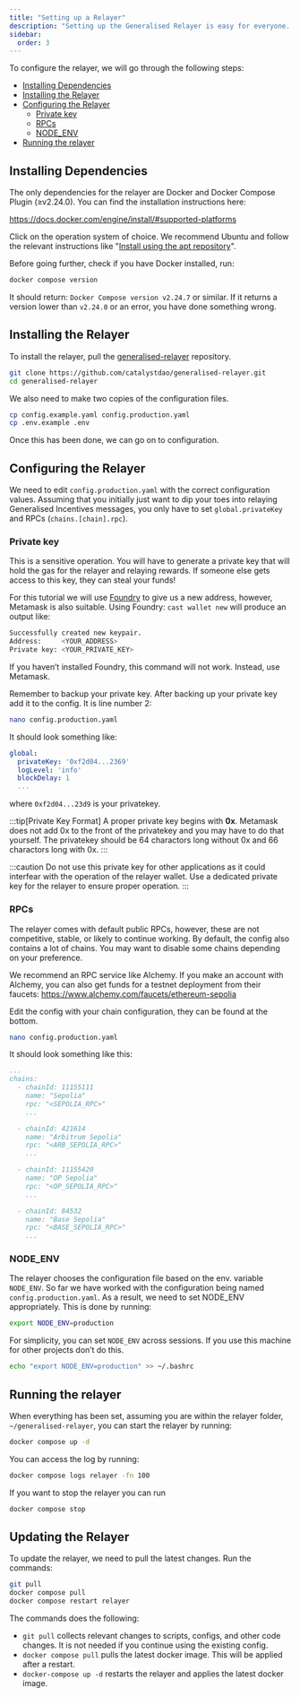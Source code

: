 ```yaml
---
title: "Setting up a Relayer"
description: "Setting up the Generalised Relayer is easy for everyone. After installing Docker, the relayer can be installed by pulling the generalised-relayer repo and then configuring the appropiate settings. Fund the relayer and you are off to the races."
sidebar:
  order: 3
---
```


To configure the relayer, we will go through the following steps:

- [Installing Dependencies](#installing-dependencies)
- [Installing the Relayer](#installing-the-relayer)
- [Configuring the Relayer](#configuring-the-relayer)
  - [Private key](#private-key)
  - [RPCs](#rpcs)
  - [NODE_ENV](#node_env)
- [Running the relayer](#running-the-relayer)

## Installing Dependencies

The only dependencies for the relayer are Docker and Docker Compose Plugin (≥v2.24.0). You can find the installation instructions here:

https://docs.docker.com/engine/install/#supported-platforms

Click on the operation system of choice. We recommend Ubuntu and follow the relevant instructions like "[Install using the apt repository](https://docs.docker.com/engine/install/ubuntu/#install-using-the-repository)".

Before going further, check if you have Docker installed, run:

```bash
docker compose version
```

It should return: `Docker Compose version v2.24.7` or similar.
If it returns a version lower than `v2.24.0` or an error, you have done something wrong.

## Installing the Relayer

To install the relayer, pull the [generalised-relayer](https://github.com/catalystdao/generalised-relayer) repository.

```bash
git clone https://github.com/catalystdao/generalised-relayer.git
cd generalised-relayer
```

We also need to make two copies of the configuration files.

```bash
cp config.example.yaml config.production.yaml
cp .env.example .env
```

Once this has been done, we can go on to configuration.

## Configuring the Relayer

We need to edit `config.production.yaml` with the correct configuration values. Assuming that you initially just want to dip your toes into relaying Generalised Incentives messages, you only have to set `global.privateKey` and RPCs (`chains.[chain].rpc`).

### Private key

This is a sensitive operation. You will have to generate a private key that will hold the gas for the relayer and relaying rewards. If someone else gets access to this key, they can steal your funds!

For this tutorial we will use [Foundry](https://github.com/foundry-rs/foundry) to give us a new address, however, Metamask is also suitable. Using Foundry: `cast wallet new` will produce an output like:

```bash
Successfully created new keypair.
Address:     <YOUR_ADDRESS>
Private key: <YOUR_PRIVATE_KEY>
```

If you haven’t installed Foundry, this command will not work. Instead, use Metamask.

Remember to backup your private key. After backing up your private key add it to the config. It is line number 2:

```bash
nano config.production.yaml
```

It should look something like:

```yaml
global:
  privateKey: '0xf2d04...2369'
  logLevel: 'info'
  blockDelay: 1
  ...
```

where `0xf2d04...23d9` is your privatekey.

:::tip[Private Key Format]
A proper private key begins with **0x**. Metamask does not add 0x to the front of the privatekey and you may have to do that yourself.
The privatekey should be 64 charactors long without 0x and 66 charactors long with 0x.
:::

:::caution
Do not use this private key for other applications as it could interfear with the operation of the relayer wallet. Use a dedicated private key for the relayer to ensure proper operation.
:::

### RPCs

The relayer comes with default public RPCs, however, these are not competitive, stable, or likely to continue working. By default, the config also contains a lot of chains. You may want to disable some chains depending on your preference.

We recommend an RPC service like Alchemy. If you make an account with Alchemy, you can also get funds for a testnet deployment from their faucets: https://www.alchemy.com/faucets/ethereum-sepolia

Edit the config with your chain configuration, they can be found at the bottom.

```bash
nano config.production.yaml
```

It should look something like this:

```yaml
...
chains:
  - chainId: 11155111
    name: "Sepolia"
    rpc: "<SEPOLIA_RPC>"
    ...

  - chainId: 421614
    name: "Arbitrum Sepolia"
    rpc: "<ARB_SEPOLIA_RPC>"
    ...

  - chainId: 11155420
    name: "OP Sepolia"
    rpc: "<OP_SEPOLIA_RPC>"
    ...

  - chainId: 84532
    name: "Base Sepolia"
    rpc: "<BASE_SEPOLIA_RPC>"
    ...
```

### NODE_ENV

The relayer chooses the configuration file based on the env. variable `NODE_ENV`. So far we have worked with the configuration being named `config.production.yaml`. As a result, we need to set NODE_ENV appropriately. This is done by running:

```bash
export NODE_ENV=production
```

For simplicity, you can set `NODE_ENV` across sessions. If you use this machine for other projects don’t do this.

```bash
echo "export NODE_ENV=production" >> ~/.bashrc
```

## Running the relayer

When everything has been set, assuming you are within the relayer folder, `~/generalised-relayer`, you can start the relayer by running:

```bash
docker compose up -d
```

You can access the log by running:

```bash
docker compose logs relayer -fn 100
```

If you want to stop the relayer you can run

```bash
docker compose stop
```

## Updating the Relayer

To update the relayer, we need to pull the latest changes. Run the commands:

```bash
git pull
docker compose pull
docker compose restart relayer
```

The commands does the following:
- `git pull` collects relevant changes to scripts, configs, and other code changes. It is not needed if you continue using the existing config.
- `docker compose pull` pulls the latest docker image. This will be applied after a restart.
- `docker-compose up -d` restarts the relayer and applies the latest docker image.
